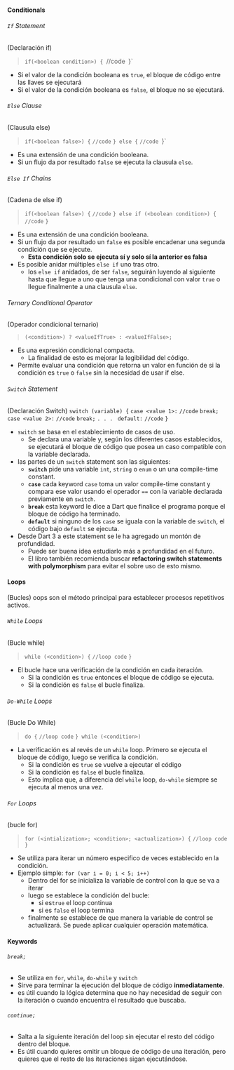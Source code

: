 #### Conditionals
###### ``If`` Statement
(Declaración if)
>`if(<boolean condition>) {
>	`//code`
>`}`
- Si el valor de la condición booleana es `true`, el bloque de código entre las llaves se ejecutará
- Si el valor de la condición booleana es `false`, el bloque no se ejecutará.
###### ``Else`` Clause
(Clausula else)
>`if(<boolean false>) {`
>	`//code`
>`} else {`
>	`//code
>`}`
- Es una extensión de una condición booleana.
- Si un flujo da por resultado `false` se ejecuta la clausula `else`.
###### ``Else If`` Chains
(Cadena de else if)
>`if(<boolean false>) {`
>	`//code`
>`} else if (<boolean condition>) {`
>	`//code`
>`}`
- Es una extensión de una condición booleana.
- Si un flujo da por resultado un `false` es posible encadenar una segunda condición que se ejecute.
	- **Esta condición solo se ejecuta sí y solo sí la anterior es falsa**
- Es posible anidar múltiples ``else if`` uno tras otro.
	- los `else if` anidados, de ser ``false``, seguirán luyendo al siguiente hasta que llegue a uno que tenga una condicional con valor `true` o llegue finalmente a una clausula `else`.
###### Ternary Conditional Operator
(Operador condicional ternario)
>`(<condition>) ? <valueIfTrue> : <valueIfFalse>;`
- Es una expresión condicional compacta.
	- La finalidad de esto es mejorar la legibilidad del código.
- Permite evaluar una condición que retorna un valor en función de si la condición es `true` o `false` sin la necesidad de usar if else.
###### ``Switch`` Statement
(Declaración Switch)
`switch (variable) {`
	`case <value 1>:`
		`//code`
		`break;`
	`case <value 2>:`
		`//code`
		`break;`
		``. . . ``
	`default:`
		`//code`
`}`

- ``switch`` se basa en el establecimiento de casos de uso.
	- Se declara una variable y, según los diferentes casos establecidos, se ejecutará el bloque de código que posea un caso compatible con la variable declarada.
- las partes de un `switch` statement son las siguientes:
	- **`switch`** pide una variable `int`, `string` o `enum` o un una compile-time constant.
	- **`case`** cada keyword `case` toma un valor compile-time constant y compara ese valor usando el operador ``==`` con la variable declarada previamente en `switch`.
	- **`break`** esta keyword le dice a Dart que finalice el programa porque el bloque de código ha terminado.
	- **`default`** si ninguno de los `case` se iguala con la variable de `switch`, el código bajo `default` se ejecuta.
- Desde Dart 3 a este statement se le ha agregado un montón de profundidad.
	- Puede ser buena idea estudiarlo más a profundidad en el futuro.
	- El libro también recomienda buscar **refactoring switch statements with polymorphism** para evitar el sobre uso de esto mismo.


#### Loops
(Bucles)
oops son el método principal para establecer procesos repetitivos activos.
###### `While` Loops
(Bucle while)
>`while (<condition>) {`
>	`//loop code`
>`}`
- El bucle hace una verificación de la condición en cada iteración.
	- Si la condición es `true` entonces el bloque de código se ejecuta.
	- Si la condición es `false` el bucle finaliza.
###### ``Do-While`` Loops
(Bucle Do While)
>`do {`
>	`//loop code`
>`} while (<condition>)`
- La verificación es al revés de un `while` loop. Primero se ejecuta el bloque de código, luego se verifica la condición.
	- Si la condición es ``true`` se vuelve a ejecutar el código
	- Si la condición es `false` el bucle finaliza.
	- Esto implica que, a diferencia del `while` loop, `do-while` siempre se ejecuta al menos una vez. 
###### `For` Loops
(bucle for)
>`for (<intialization>; <condition>; <actualization>) {`
>	`//loop code`
>`}`
- Se utiliza para iterar un número especifico de veces establecido en la condición.
- Ejemplo simple: `for (var i = 0; i < 5; i++)`
	- Dentro del for se inicializa la variable de control con la que se va a iterar
	- luego se establece la condición del bucle: 
		- si es`true` el loop continua
		- si es `false` el loop termina
	- finalmente se establece de que manera la variable de control se actualizará. Se puede aplicar cualquier operación matemática.

#### Keywords
###### ``break;``
- Se utiliza en `for`, `while`, `do-while` y `switch`
- Sirve para terminar la ejecución del bloque de código **inmediatamente**.
- es útil cuando la lógica determina que no hay necesidad de seguir con la iteración o cuando encuentra el resultado que buscaba.
###### ``continue;``
- Salta a la siguiente iteración del loop sin ejecutar el resto del código dentro del bloque.
- Es útil cuando quieres omitir un bloque de código de una iteración, pero quieres que el resto de las iteraciones sigan ejecutándose. 
